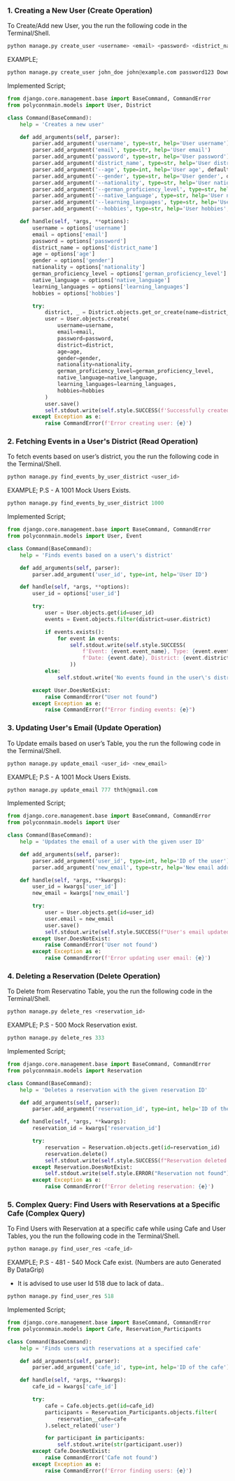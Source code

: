 ### 1. Creating a New User (Create Operation)

To Create/Add new User, you the run the following code in the Terminal/Shell. 

```python
python manage.py create_user <username> <email> <password> <district_name> [--age AGE] [--gender GENDER] [--nationality NATIONALITY] [--german_proficiency_level PROFICIENCY_LEVEL] [--native_language NATIVE_LANGUAGE] [--learning_languages LEARNING_LANGUAGES] [--hobbies HOBBIES]
```

EXAMPLE; 

```python
python manage.py create_user john_doe john@example.com password123 Downtown --age 30 --learning_languages German
```

Implemented Script; 

```python
from django.core.management.base import BaseCommand, CommandError
from polyconnmain.models import User, District

class Command(BaseCommand):
    help = 'Creates a new user'

    def add_arguments(self, parser):
        parser.add_argument('username', type=str, help='User username')
        parser.add_argument('email', type=str, help='User email')
        parser.add_argument('password', type=str, help='User password')
        parser.add_argument('district_name', type=str, help='User district name')
        parser.add_argument('--age', type=int, help='User age', default=None)
        parser.add_argument('--gender', type=str, help='User gender', default=None)
        parser.add_argument('--nationality', type=str, help='User nationality', default=None)
        parser.add_argument('--german_proficiency_level', type=str, help='User German proficiency level', default=None)
        parser.add_argument('--native_language', type=str, help='User native language', default=None)
        parser.add_argument('--learning_languages', type=str, help='User learning languages', default=None)
        parser.add_argument('--hobbies', type=str, help='User hobbies', default=None)

    def handle(self, *args, **options):
        username = options['username']
        email = options['email']
        password = options['password']
        district_name = options['district_name']
        age = options['age']
        gender = options['gender']
        nationality = options['nationality']
        german_proficiency_level = options['german_proficiency_level']
        native_language = options['native_language']
        learning_languages = options['learning_languages']
        hobbies = options['hobbies']

        try:
            district, _ = District.objects.get_or_create(name=district_name)
            user = User.objects.create(
                username=username,
                email=email,
                password=password,
                district=district,
                age=age,
                gender=gender,
                nationality=nationality,
                german_proficiency_level=german_proficiency_level,
                native_language=native_language,
                learning_languages=learning_languages,
                hobbies=hobbies
            )
            user.save()
            self.stdout.write(self.style.SUCCESS(f'Successfully created user {username}'))
        except Exception as e:
            raise CommandError(f'Error creating user: {e}')
```

### 2. Fetching Events in a User's District (Read Operation)

To fetch events based on user’s district, you the run the following code in the Terminal/Shell. 

```python
python manage.py find_events_by_user_district <user_id>
```

EXAMPLE; 
P.S - A 1001 Mock Users Exists. 

```python
python manage.py find_events_by_user_district 1000
```

Implemented Script;

```python
from django.core.management.base import BaseCommand, CommandError
from polyconnmain.models import User, Event

class Command(BaseCommand):
    help = 'Finds events based on a user\'s district'

    def add_arguments(self, parser):
        parser.add_argument('user_id', type=int, help='User ID')

    def handle(self, *args, **options):
        user_id = options['user_id']

        try:
            user = User.objects.get(id=user_id)
            events = Event.objects.filter(district=user.district)

            if events.exists():
                for event in events:
                    self.stdout.write(self.style.SUCCESS(
                        f'Event: {event.event_name}, Type: {event.event_type}, '
                        f'Date: {event.date}, District: {event.district.name}'
                    ))
            else:
                self.stdout.write('No events found in the user\'s district.')

        except User.DoesNotExist:
            raise CommandError("User not found")
        except Exception as e:
            raise CommandError(f"Error finding events: {e}")

```

### 3. Updating User's Email (Update Operation)

To Update emails based on user’s Table, you the run the following code in the Terminal/Shell. 

```python
python manage.py update_email <user_id> <new_email>
```

EXAMPLE; 
P.S - A 1001 Mock Users Exists.

```python
python manage.py update_email 777 thth@gmail.com
```

Implemented Script;

```python
from django.core.management.base import BaseCommand, CommandError
from polyconnmain.models import User

class Command(BaseCommand):
    help = 'Updates the email of a user with the given user ID'

    def add_arguments(self, parser):
        parser.add_argument('user_id', type=int, help='ID of the user')
        parser.add_argument('new_email', type=str, help='New email address for the user')

    def handle(self, *args, **kwargs):
        user_id = kwargs['user_id']
        new_email = kwargs['new_email']

        try:
            user = User.objects.get(id=user_id)
            user.email = new_email
            user.save()
            self.stdout.write(self.style.SUCCESS(f"User's email updated: {user.email}"))
        except User.DoesNotExist:
            raise CommandError('User not found')
        except Exception as e:
            raise CommandError(f'Error updating user email: {e}')
```

### 4. Deleting a Reservation (Delete Operation)

To Delete from Reservatino Table, you the run the following code in the Terminal/Shell. 

```python
python manage.py delete_res <reservation_id>
```

EXAMPLE; 
P.S - 500 Mock Reservation exist.

```python
python manage.py delete_res 333
```

Implemented Script;

```python
from django.core.management.base import BaseCommand, CommandError
from polyconnmain.models import Reservation

class Command(BaseCommand):
    help = 'Deletes a reservation with the given reservation ID'

    def add_arguments(self, parser):
        parser.add_argument('reservation_id', type=int, help='ID of the reservation to delete')

    def handle(self, *args, **kwargs):
        reservation_id = kwargs['reservation_id']

        try:
            reservation = Reservation.objects.get(id=reservation_id)
            reservation.delete()
            self.stdout.write(self.style.SUCCESS(f"Reservation deleted: {reservation_id}"))
        except Reservation.DoesNotExist:
            self.stdout.write(self.style.ERROR("Reservation not found"))
        except Exception as e:
            raise CommandError(f'Error deleting reservation: {e}')

```

### 5. Complex Query: Find Users with Reservations at a Specific Cafe (Complex Query)

To Find Users with Reservation at a specific cafe while using Cafe and User Tables, you the run the following code in the Terminal/Shell. 

```python
python manage.py find_user_res <cafe_id>
```

EXAMPLE; 
P.S - 481 - 540 Mock Cafe exist. (Numbers are auto Generated By DataGrip)
- It is advised to use user Id 518 due to lack of data.. 

```python
python manage.py find_user_res 518
```

Implemented Script;

```python
from django.core.management.base import BaseCommand, CommandError
from polyconnmain.models import Cafe, Reservation_Participants

class Command(BaseCommand):
    help = 'Finds users with reservations at a specified cafe'

    def add_arguments(self, parser):
        parser.add_argument('cafe_id', type=int, help='ID of the cafe')

    def handle(self, *args, **kwargs):
        cafe_id = kwargs['cafe_id']

        try:
            cafe = Cafe.objects.get(id=cafe_id)
            participants = Reservation_Participants.objects.filter(
                reservation__cafe=cafe
            ).select_related('user')

            for participant in participants:
                self.stdout.write(str(participant.user))
        except Cafe.DoesNotExist:
            raise CommandError('Cafe not found')
        except Exception as e:
            raise CommandError(f'Error finding users: {e}')

```

###